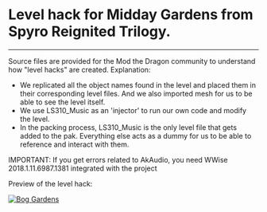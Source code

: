 # Level hack for Midday Gardens from Spyro Reignited Trilogy.
---
Source files are provided for the Mod the Dragon community to understand how "level hacks" are created.
Explanation:
* We replicated all the object names found in the level and placed them in their corresponding level files. And we also imported mesh for us to be able to see the level itself.
* We use LS310_Music as an 'injector' to run our own code and modify the level.
* In the packing process, LS310_Music is the only level file that gets added to the pak. Everything else acts as a dummy for us to be able to reference and interact with them.



IMPORTANT: If you get errors related to AkAudio, you need WWise 2018.1.11.6987.1381 integrated with the project

Preview of the level hack:

[![Bog Gardens](https://img.youtube.com/vi/COmb5b2yRfk/0.jpg)](https://www.youtube.com/watch?v=COmb5b2yRfk)

